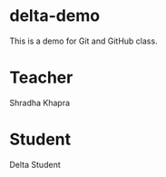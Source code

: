 # delta-demo
This is a demo for Git and GitHub class.

# Teacher
Shradha Khapra

# Student
Delta Student